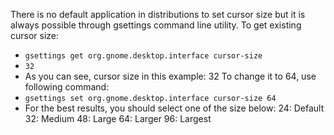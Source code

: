 There is no default application in distributions to set cursor size but it is always possible through gsettings command line utility.
To get existing cursor size:
- `gsettings get org.gnome.desktop.interface cursor-size`
- `32`
- As you can see, cursor size in this example: 32 To change it to 64, use following command:
- `gsettings set org.gnome.desktop.interface cursor-size 64`
- For the best results, you should select one of the size below:
24: Default
32: Medium
48: Large
64: Larger
96: Largest
